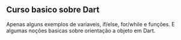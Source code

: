 ## **Curso basico sobre Dart**

Apenas alguns exemplos de variaveis, if/else, for/while e funções.
E algumas noções basicas sobre orientação a objeto em Dart.

